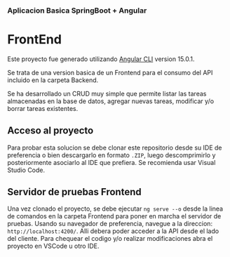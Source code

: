 ### Aplicacion Basica SpringBoot + Angular
# FrontEnd

Este proyecto fue generado utilizando [Angular CLI](https://github.com/angular/angular-cli) version 15.0.1.

Se trata de una version basica de un Frontend para el consumo del API incluido en la carpeta Backend.

Se ha desarrollado un CRUD muy simple que permite listar las tareas almacenadas en la base de datos, agregar nuevas tareas, modificar y/o borrar tareas existentes.

## Acceso al proyecto

Para probar esta solucion se debe clonar este repositorio desde su IDE de preferencia o bien descargarlo en formato `.ZIP`, luego descomprimirlo y posteriormente asociarlo al IDE que prefiera. Se recomienda usar Visual Studio Code.

## Servidor de pruebas Frontend

Una vez clonado el proyecto, se debe ejecutar `ng serve --o` desde la linea de comandos en la carpeta Frontend para poner en marcha el servidor de pruebas. Usando su navegador de preferencia, navegue a la direccion: `http://localhost:4200/`. 
Alli debera poder acceder a la API desde el lado del cliente.
Para chequear el codigo y/o realizar modificaciones abra el proyecto en VSCode u otro IDE.
